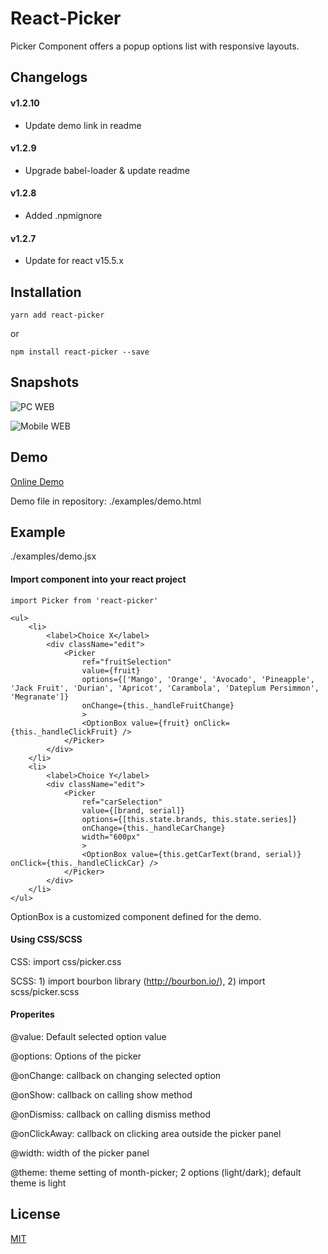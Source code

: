 # React-Picker

Picker Component offers a popup options list with responsive layouts.


## Changelogs
#### v1.2.10
- Update demo link in readme

#### v1.2.9
- Upgrade babel-loader & update readme

#### v1.2.8
- Added .npmignore

#### v1.2.7
- Update for react v15.5.x


## Installation

	yarn add react-picker
or

	npm install react-picker --save
	
## Snapshots

![PC WEB](http://pub.lvrian.com/react-picker/snapshots/pc-picker-light.jpg "PC Browser View")

![Mobile WEB](http://pub.lvrian.com/react-picker/snapshots/mobile-picker.jpg "Mobile Browser View")

## Demo

[Online Demo](http://pub.lvrian.com/react-picker/examples/demo.html)

Demo file in repository: ./examples/demo.html

## Example

./examples/demo.jsx

#### Import component into your react project

```
import Picker from 'react-picker'
```

```
<ul>
	<li>
		<label>Choice X</label>
		<div className="edit">
			<Picker
				ref="fruitSelection"
				value={fruit}
				options={['Mango', 'Orange', 'Avocado', 'Pineapple', 'Jack Fruit', 'Durian', 'Apricot', 'Carambola', 'Dateplum Persimmon', 'Megranate']}
				onChange={this._handleFruitChange}
				>
				<OptionBox value={fruit} onClick={this._handleClickFruit} />
			</Picker>
		</div>
	</li>
	<li>
		<label>Choice Y</label>
		<div className="edit">
			<Picker
				ref="carSelection"
				value={[brand, serial]}
				options={[this.state.brands, this.state.series]}
				onChange={this._handleCarChange}
				width="600px"
				>
				<OptionBox value={this.getCarText(brand, serial)} onClick={this._handleClickCar} />
			</Picker>
		</div>
	</li>
</ul>
```

OptionBox is a customized component defined for the demo.


#### Using CSS/SCSS

CSS:  import css/picker.css

SCSS: 1) import bourbon library (http://bourbon.io/), 2) import scss/picker.scss


#### Properites

@value: Default selected option value

@options: Options of the picker

@onChange: callback on changing selected option

@onShow: callback on calling show method

@onDismiss: callback on calling dismiss method

@onClickAway: callback on clicking area outside the picker panel

@width: width of the picker panel

@theme: theme setting of month-picker; 2 options (light/dark); default theme is light


## License

[MIT](http://www.opensource.org/licenses/mit-license.php)